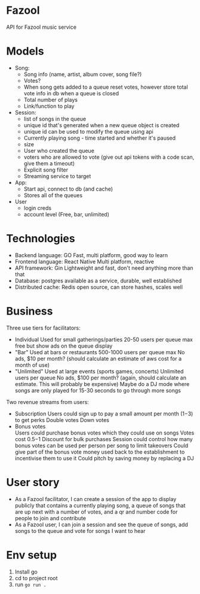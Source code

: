 # Fazool
API for Fazool music service

# Models
- Song:
    - Song info (name, artist, album cover, song file?)
    - Votes?
    - When song gets added to a queue reset votes, however store total vote info in db when a queue is closed
    - Total number of plays
    - Link/function to play
- Session:
    - list of songs in the queue
    - unique id that's generated when a new queue object is created
    - unique id can be used to modify the queue using api
    - Currently playing song - time started and whether it's paused
    - size
    - User who created the queue
    - voters who are allowed to vote (give out api tokens with a code scan, give them a timeout)
    - Explicit song filter
    - Streaming service to target
- App:
    - Start api, connect to db (and cache)
    - Stores all of the queues
- User
    - login creds
    - account level (Free, bar, unlimited)

# Technologies
- Backend language: GO
    Fast, multi platform, good way to learn
- Frontend language: React Native
    Multi platform, reactive
- API framework: Gin
    Lightweight and fast, don't need anything more than that
- Database: postgres
    available as a service, durable, well established
- Distributed cache: Redis
    open source, can store hashes, scales well

# Business
Three use tiers for facilitators:
- Individual
    Used for small gatherings/parties
    20-50 users per queue max
    free but show ads on the queue display
- "Bar"
    Used at bars or restaurants
    500-1000 users per queue max
    No ads, $10 per month? (should calculate an estimate of aws cost for a month of use)
- "Unlimited"
    Used at large events (sports games, concerts)
    Unlimited users per queue
    No ads, $100 per month? (again, should calculate an estimate. This will probably be expensive)
    Maybe do a DJ mode where songs are only played for 15-30 seconds to go through more songs  
    
Two revenue streams from users:
- Subscription
    Users could sign up to pay a small amount per month ($1-$3) to get perks
    Double votes
    Down votes
- Bonus votes  
    Users could purchase bonus votes which they could use on songs 
    Votes cost $0.5-$1 
    Discount for bulk purchases 
    Session could control how many bonus votes can be used per person per song to limit takeovers 
    Could give part of the bonus vote money used back to the establishment to incentivise them to use it 
Could pitch by saving money by replacing a DJ

# User story
- As a Fazool facilitator, I can create a session of the app to display publicly that contains a currently playing song, a queue of songs that are up next with a number of votes, and a qr and number code for people to join and contribute
- As a Fazool user, I can join a session and see the queue of songs, add songs to the queue and vote for songs I want to hear

# Env setup

1. Install go 
2. cd to project root
3. run `go run .`
